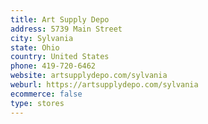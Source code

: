 ```yaml
---
title: Art Supply Depo
address: 5739 Main Street
city: Sylvania
state: Ohio
country: United States
phone: 419-720-6462
website: artsupplydepo.com/sylvania
weburl: https://artsupplydepo.com/sylvania
ecommerce: false
type: stores
---
```

